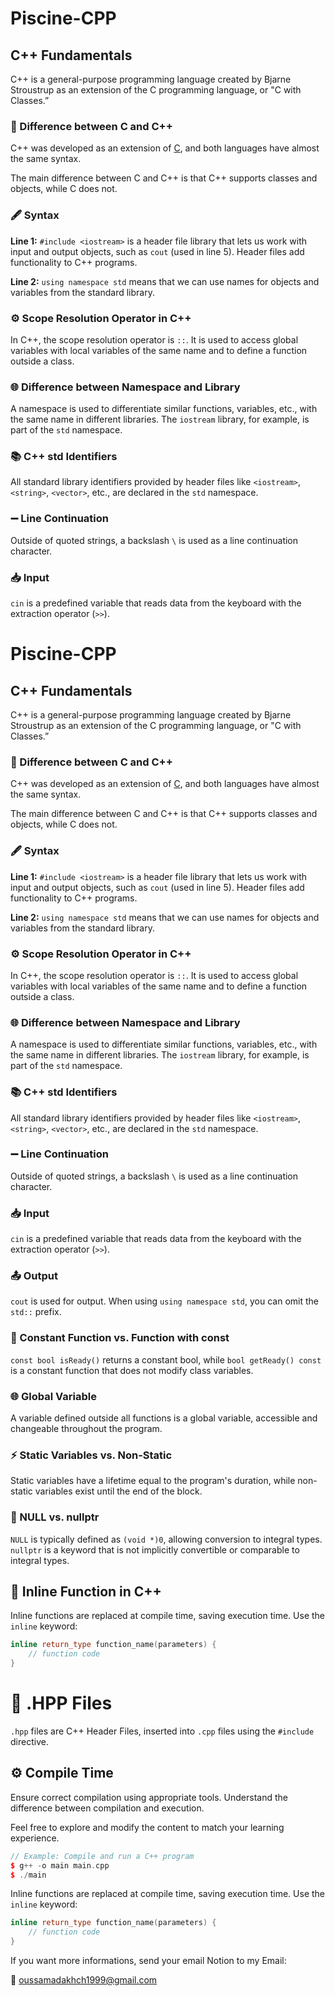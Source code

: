 # Piscine-CPP
## C++ Fundamentals

C++ is a general-purpose programming language created by Bjarne Stroustrup as an extension of the C programming language, or "C with Classes.”

### 🔄 Difference between C and C++

C++ was developed as an extension of [C](https://www.w3schools.com/c/index.php), and both languages have almost the same syntax.

The main difference between C and C++ is that C++ supports classes and objects, while C does not.

### 🖋 Syntax

**Line 1:** `#include <iostream>` is a header file library that lets us work with input and output objects, such as `cout` (used in line 5). Header files add functionality to C++ programs.

**Line 2:** `using namespace std` means that we can use names for objects and variables from the standard library.

### ⚙ Scope Resolution Operator in C++

In C++, the scope resolution operator is `::`. It is used to access global variables with local variables of the same name and to define a function outside a class.

### 🌐 Difference between Namespace and Library

A namespace is used to differentiate similar functions, variables, etc., with the same name in different libraries. The `iostream` library, for example, is part of the `std` namespace.

### 📚 C++ std Identifiers

All standard library identifiers provided by header files like `<iostream>`, `<string>`, `<vector>`, etc., are declared in the `std` namespace.

### ➖ Line Continuation

Outside of quoted strings, a backslash `\` is used as a line continuation character.

### 📥 Input

`cin` is a predefined variable that reads data from the keyboard with the extraction operator (`>>`).
# Piscine-CPP

## C++ Fundamentals

C++ is a general-purpose programming language created by Bjarne Stroustrup as an extension of the C programming language, or "C with Classes.”

### 🔄 Difference between C and C++

C++ was developed as an extension of [C](https://www.w3schools.com/c/index.php), and both languages have almost the same syntax.

The main difference between C and C++ is that C++ supports classes and objects, while C does not.

### 🖋 Syntax

**Line 1:** `#include <iostream>` is a header file library that lets us work with input and output objects, such as `cout` (used in line 5). Header files add functionality to C++ programs.

**Line 2:** `using namespace std` means that we can use names for objects and variables from the standard library.

### ⚙ Scope Resolution Operator in C++

In C++, the scope resolution operator is `::`. It is used to access global variables with local variables of the same name and to define a function outside a class.

### 🌐 Difference between Namespace and Library

A namespace is used to differentiate similar functions, variables, etc., with the same name in different libraries. The `iostream` library, for example, is part of the `std` namespace.

### 📚 C++ std Identifiers

All standard library identifiers provided by header files like `<iostream>`, `<string>`, `<vector>`, etc., are declared in the `std` namespace.

### ➖ Line Continuation

Outside of quoted strings, a backslash `\` is used as a line continuation character.

### 📥 Input

`cin` is a predefined variable that reads data from the keyboard with the extraction operator (`>>`).

### 📤 Output

`cout` is used for output. When using `using namespace std`, you can omit the `std::` prefix.

### 🛑 Constant Function vs. Function with const

`const bool isReady()` returns a constant bool, while `bool getReady() const` is a constant function that does not modify class variables.

### 🌐 Global Variable

A variable defined outside all functions is a global variable, accessible and changeable throughout the program.

### ⚡ Static Variables vs. Non-Static

Static variables have a lifetime equal to the program's duration, while non-static variables exist until the end of the block.

### 🚫 NULL vs. nullptr

`NULL` is typically defined as `(void *)0`, allowing conversion to integral types. `nullptr` is a keyword that is not implicitly convertible or comparable to integral types.

## 🚀 Inline Function in C++

Inline functions are replaced at compile time, saving execution time. Use the `inline` keyword:

```cpp
inline return_type function_name(parameters) {
    // function code
}
```
# 📄 .HPP Files
`.hpp` files are C++ Header Files, inserted into `.cpp` files using the `#include` directive.

## ⚙ Compile Time
Ensure correct compilation using appropriate tools. Understand the difference between compilation and execution.

Feel free to explore and modify the content to match your learning experience.

```cpp
// Example: Compile and run a C++ program
$ g++ -o main main.cpp
$ ./main
```

Inline functions are replaced at compile time, saving execution time. Use the `inline` keyword:

```cpp
inline return_type function_name(parameters) {
    // function code
}
```

If you want more informations, send your email Notion to my Email:

📧 oussamadakhch1999@gmail.com
